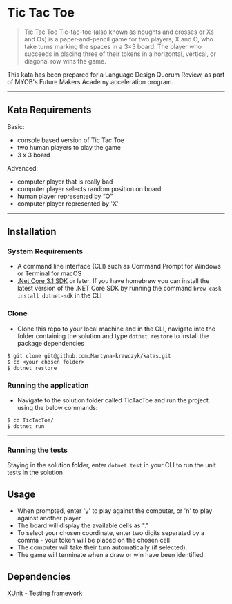 # Tic Tac Toe
> Tic Tac Toe Tic-tac-toe (also known as noughts and crosses or Xs and Os) is a paper-and-pencil game for two players, X and O, who take turns marking the spaces in a 3×3 board. The player who succeeds in placing three of their tokens in a horizontal, vertical, or diagonal row wins the game.

This kata has been prepared for a Language Design Quorum Review, as part of MYOB's Future Makers Academy acceleration program.  

---
## Kata Requirements
Basic:
- console based version of Tic Tac Toe 
- two human players to play the game
- 3 x 3 board

Advanced:
- computer player that is really bad
- computer player selects random position on board
- human player represented by “O”
- computer player represented by 'X'

---
## Installation

### System Requirements
- A command line interface (CLI) such as Command Prompt for Windows or Terminal for macOS
- [.Net Core 3.1 SDK](https://dotnet.microsoft.com/download) or later. If you have homebrew you can install the latest version of the .NET Core SDK by running the command `brew cask install dotnet-sdk` in the CLI

### Clone

- Clone this repo to your local machine and in the CLI, navigate into the folder containing the solution and type `dotnet restore` to install the package dependencies

```shell
$ git clone git@github.com:Martyna-krawczyk/katas.git
$ cd <your chosen folder>
$ dotnet restore
```

### Running the application
- Navigate to the solution folder called TicTacToe and run the project using the below commands:

```shell
$ cd TicTacToe/
$ dotnet run
```
---

### Running the tests
Staying in the solution folder, enter `dotnet test` in your CLI to run the unit tests in the solution

## Usage
- When prompted, enter 'y' to play against the computer, or 'n' to play against another player
- The board will display the available cells as "."
- To select your chosen coordinate, enter two digits separated by a comma - your token will be placed on the chosen cell
- The computer will take their turn automatically (if selected).
- The game will terminate when a draw or win have been identified.

## Dependencies
[XUnit](https://xunit.net/) - Testing framework